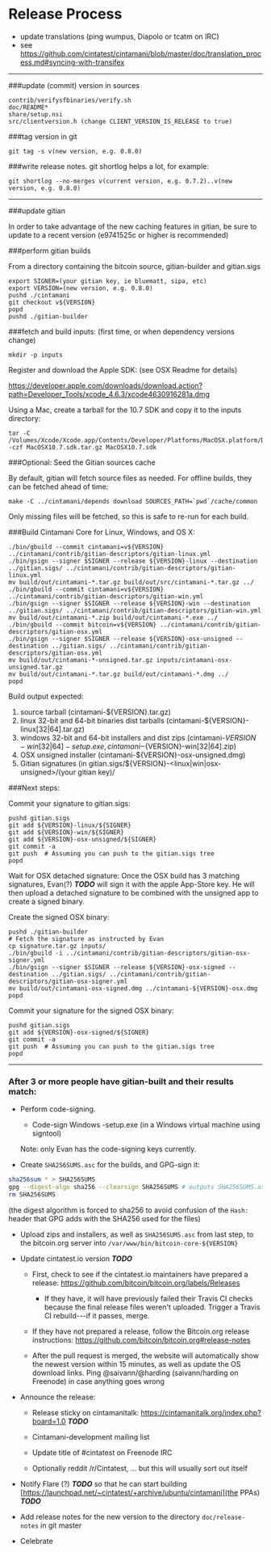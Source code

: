 Release Process
====================

* update translations (ping wumpus, Diapolo or tcatm on IRC)
* see https://github.com/cintatest/cintamani/blob/master/doc/translation_process.md#syncing-with-transifex

* * *

###update (commit) version in sources

	contrib/verifysfbinaries/verify.sh
	doc/README*
	share/setup.nsi
	src/clientversion.h (change CLIENT_VERSION_IS_RELEASE to true)

###tag version in git

	git tag -s v(new version, e.g. 0.8.0)

###write release notes. git shortlog helps a lot, for example:

	git shortlog --no-merges v(current version, e.g. 0.7.2)..v(new version, e.g. 0.8.0)

* * *

###update gitian

 In order to take advantage of the new caching features in gitian, be sure to update to a recent version (e9741525c or higher is recommended)

###perform gitian builds

 From a directory containing the bitcoin source, gitian-builder and gitian.sigs

	export SIGNER=(your gitian key, ie bluematt, sipa, etc)
	export VERSION=(new version, e.g. 0.8.0)
	pushd ./cintamani
	git checkout v${VERSION}
	popd
	pushd ./gitian-builder

###fetch and build inputs: (first time, or when dependency versions change)
 
	mkdir -p inputs

 Register and download the Apple SDK: (see OSX Readme for details)
 
 https://developer.apple.com/downloads/download.action?path=Developer_Tools/xcode_4.6.3/xcode4630916281a.dmg
 
 Using a Mac, create a tarball for the 10.7 SDK and copy it to the inputs directory:
 
	tar -C /Volumes/Xcode/Xcode.app/Contents/Developer/Platforms/MacOSX.platform/Developer/SDKs/ -czf MacOSX10.7.sdk.tar.gz MacOSX10.7.sdk

###Optional: Seed the Gitian sources cache

  By default, gitian will fetch source files as needed. For offline builds, they can be fetched ahead of time:

	make -C ../cintamani/depends download SOURCES_PATH=`pwd`/cache/common

  Only missing files will be fetched, so this is safe to re-run for each build.

###Build Cintamani Core for Linux, Windows, and OS X:

	./bin/gbuild --commit cintamani=v${VERSION} ../cintamani/contrib/gitian-descriptors/gitian-linux.yml
	./bin/gsign --signer $SIGNER --release ${VERSION}-linux --destination ../gitian.sigs/ ../cintamani/contrib/gitian-descriptors/gitian-linux.yml
	mv build/out/cintamani-*.tar.gz build/out/src/cintamani-*.tar.gz ../
	./bin/gbuild --commit cintamani=v${VERSION} ../cintamani/contrib/gitian-descriptors/gitian-win.yml
	./bin/gsign --signer $SIGNER --release ${VERSION}-win --destination ../gitian.sigs/ ../cintamani/contrib/gitian-descriptors/gitian-win.yml
	mv build/out/cintamani-*.zip build/out/cintamani-*.exe ../
	./bin/gbuild --commit bitcoin=v${VERSION} ../cintamani/contrib/gitian-descriptors/gitian-osx.yml
	./bin/gsign --signer $SIGNER --release ${VERSION}-osx-unsigned --destination ../gitian.sigs/ ../cintamani/contrib/gitian-descriptors/gitian-osx.yml
	mv build/out/cintamani-*-unsigned.tar.gz inputs/cintamani-osx-unsigned.tar.gz
	mv build/out/cintamani-*.tar.gz build/out/cintamani-*.dmg ../
	popd
  Build output expected:

  1. source tarball (cintamani-${VERSION}.tar.gz)
  2. linux 32-bit and 64-bit binaries dist tarballs (cintamani-${VERSION}-linux[32|64].tar.gz)
  3. windows 32-bit and 64-bit installers and dist zips (cintamani-${VERSION}-win[32|64]-setup.exe, cintamani-${VERSION}-win[32|64].zip)
  4. OSX unsigned installer (cintamani-${VERSION}-osx-unsigned.dmg)
  5. Gitian signatures (in gitian.sigs/${VERSION}-<linux|win|osx-unsigned>/(your gitian key)/

###Next steps:

Commit your signature to gitian.sigs:

	pushd gitian.sigs
	git add ${VERSION}-linux/${SIGNER}
	git add ${VERSION}-win/${SIGNER}
	git add ${VERSION}-osx-unsigned/${SIGNER}
	git commit -a
	git push  # Assuming you can push to the gitian.sigs tree
	popd

  Wait for OSX detached signature:
	Once the OSX build has 3 matching signatures, Evan(?) ***TODO*** will sign it with the apple App-Store key.
	He will then upload a detached signature to be combined with the unsigned app to create a signed binary.

  Create the signed OSX binary:

	pushd ./gitian-builder
	# Fetch the signature as instructed by Evan
	cp signature.tar.gz inputs/
	./bin/gbuild -i ../cintamani/contrib/gitian-descriptors/gitian-osx-signer.yml
	./bin/gsign --signer $SIGNER --release ${VERSION}-osx-signed --destination ../gitian.sigs/ ../cintamani/contrib/gitian-descriptors/gitian-osx-signer.yml
	mv build/out/cintamani-osx-signed.dmg ../cintamani-${VERSION}-osx.dmg
	popd

Commit your signature for the signed OSX binary:

	pushd gitian.sigs
	git add ${VERSION}-osx-signed/${SIGNER}
	git commit -a
	git push  # Assuming you can push to the gitian.sigs tree
	popd

-------------------------------------------------------------------------

### After 3 or more people have gitian-built and their results match:

- Perform code-signing.

    - Code-sign Windows -setup.exe (in a Windows virtual machine using signtool)

  Note: only Evan has the code-signing keys currently.

- Create `SHA256SUMS.asc` for the builds, and GPG-sign it:
```bash
sha256sum * > SHA256SUMS
gpg --digest-algo sha256 --clearsign SHA256SUMS # outputs SHA256SUMS.asc
rm SHA256SUMS
```
(the digest algorithm is forced to sha256 to avoid confusion of the `Hash:` header that GPG adds with the SHA256 used for the files)

- Upload zips and installers, as well as `SHA256SUMS.asc` from last step, to the bitcoin.org server
  into `/var/www/bin/bitcoin-core-${VERSION}`

- Update cintatest.io version ***TODO***

  - First, check to see if the cintatest.io maintainers have prepared a
    release: https://github.com/bitcoin/bitcoin.org/labels/Releases

      - If they have, it will have previously failed their Travis CI
        checks because the final release files weren't uploaded.
        Trigger a Travis CI rebuild---if it passes, merge.

  - If they have not prepared a release, follow the Bitcoin.org release
    instructions: https://github.com/bitcoin/bitcoin.org#release-notes

  - After the pull request is merged, the website will automatically show the newest version within 15 minutes, as well
    as update the OS download links. Ping @saivann/@harding (saivann/harding on Freenode) in case anything goes wrong

- Announce the release:

  - Release sticky on cintamanitalk: https://cintamanitalk.org/index.php?board=1.0 ***TODO***

  - Cintamani-development mailing list

  - Update title of #cintatest on Freenode IRC

  - Optionally reddit /r/Cintatest, ... but this will usually sort out itself

- Notify Flare (?) ***TODO*** so that he can start building [https://launchpad.net/~cintatest/+archive/ubuntu/cintamani](the PPAs) ***TODO***

- Add release notes for the new version to the directory `doc/release-notes` in git master

- Celebrate
